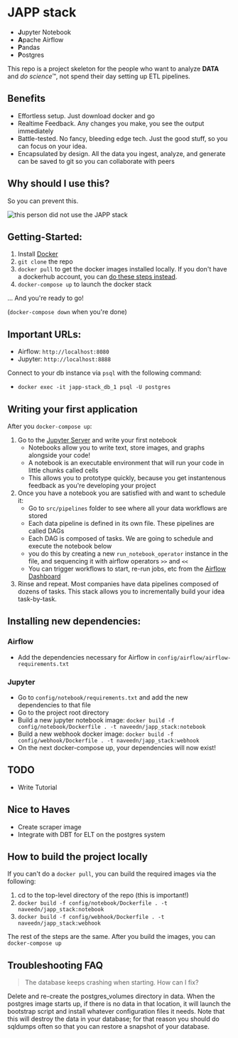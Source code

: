 # JAPP stack

 - **J**upyter Notebook
 - **A**pache Airflow
 - **P**andas
 - **P**ostgres

 This repo is a project skeleton for the people who want to analyze **DATA** and *do science*™, not spend their day setting up ETL pipelines.

## Benefits
- Effortless setup. Just download docker and go
- Realtime Feedback. Any changes you make, you see the output immediately
- Battle-tested. No fancy, bleeding edge tech. Just the good stuff, so you can focus on your idea.
- Encapsulated by design. All the data you ingest, analyze, and generate can be saved to git so you can collaborate with peers

## Why should I use this?

So you can prevent this.

![this person did not use the JAPP stack](https://imgs.xkcd.com/comics/python_environment.png)

## Getting-Started:
 1. Install [Docker](https://docs.docker.com/get-docker/)
 2. `git clone` the repo
 3. `docker pull` to get the docker images installed locally. If you don't have a dockerhub account, you can [do these steps instead](#how-to-build-locally).
 4. `docker-compose up` to launch the docker stack

 ... And you're ready to go!

 (`docker-compose down` when you're done)

## Important URLs:
 - Airflow: `http://localhost:8080`
 - Jupyter: `http://localhost:8888`

Connect to your db instance via `psql` with the following command:
 - `docker exec -it japp-stack_db_1 psql -U postgres`

## Writing your first application
After you `docker-compose up`:
1. Go to the [Jupyter Server](http://localhost:8888) and write your first notebook
    - Notebooks allow you to write text, store images, and graphs alongside your code!
    - A notebook is an executable environment that will run your code in little chunks called cells
    - This allows you to prototype quickly, because you get instantenous feedback as you're developing your project
2. Once you have a notebook you are satisfied with and want to schedule it:
    - Go to `src/pipelines` folder to see where all your data workflows are stored
    - Each data pipeline is defined in its own file. These pipelines are called DAGs
    - Each DAG is composed of tasks. We are going to schedule and execute the notebook below
    - you do this by creating a new `run_notebook_operator` instance in the file, and sequencing it with airflow operators `>>` and `<<`
    - You can trigger workflows to start, re-run jobs, etc from the [Airflow Dashboard](http://localhost:8080)
3. Rinse and repeat. Most companies have data pipelines composed of dozens of tasks. This stack allows you to incrementally build your idea task-by-task.

## Installing new dependencies:
### Airflow
- Add the dependencies necessary for Airflow in `config/airflow/airflow-requirements.txt`

### Jupyter
- Go to `config/notebook/requirements.txt` and add the new dependencies to that file
- Go to the project root directory
- Build a new jupyter notebook image: `docker build -f config/notebook/Dockerfile . -t naveedn/japp_stack:notebook`
- Build a new webhook docker image: `docker build -f config/webhook/Dockerfile . -t naveedn/japp_stack:webhook`
- On the next docker-compose up, your dependencies will now exist!

## TODO
- Write Tutorial

## Nice to Haves
- Create scraper image
- Integrate with DBT for ELT on the postgres system

## How to build the project locally
If you can't do a `docker pull`, you can build the required images via the following:
1. cd to the top-level directory of the repo (this is important!)
1. `docker build -f config/notebook/Dockerfile . -t naveedn/japp_stack:notebook`
1. `docker build -f config/webhook/Dockerfile . -t naveedn/japp_stack:webhook`

The rest of the steps are the same. After you build the images, you can `docker-compose up`

## Troubleshooting FAQ

> The database keeps crashing when starting. How can I fix?

Delete and re-create the postgres_volumes directory in data. When the postgres image starts up, if there is no data in that location, it will launch the bootstrap script and install whatever configuration files it needs. Note that this will destroy the data in your database; for that reason you should do sqldumps often so that you can restore a snapshot of your database.